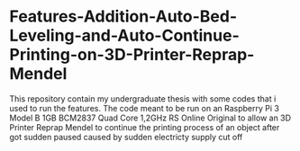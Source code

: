 # Features-Addition-Auto-Bed-Leveling-and-Auto-Continue-Printing-on-3D-Printer-Reprap-Mendel
This repository contain my undergraduate thesis with some codes that i used to run the features. The code meant to be run on an Raspberry Pi 3 Model B 1GB BCM2837 Quad Core 1,2GHz RS Online Original to allow an 3D Printer Reprap Mendel to continue the printing process of an object after got sudden paused caused by sudden electricty supply cut off
